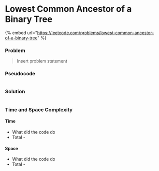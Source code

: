 # Lowest Common Ancestor of a Binary Tree

{% embed url="https://leetcode.com/problems/lowest-common-ancestor-of-a-binary-tree" %}

### Problem

> Insert problem statement

### Pseudocode

```// Some code

```

### Solution

```// Some code

```

### Time and Space Complexity

#### Time

- What did the code do
- Total -&#x20;

#### Space

- What did the code do
- Total -
